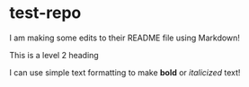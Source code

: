 # test-repo

I am making some edits to their README file using Markdown!

This is a level 2 heading

I can use simple text formatting to make **bold** or *italicized* text!
